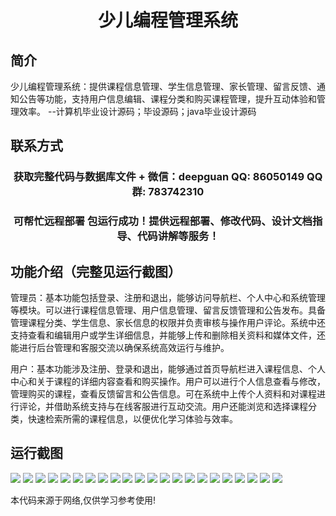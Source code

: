 <p><h1 align="center">少儿编程管理系统</h1></p>

## 简介
少儿编程管理系统：提供课程信息管理、学生信息管理、家长管理、留言反馈、通知公告等功能，支持用户信息编辑、课程分类和购买课程管理，提升互动体验和管理效率。    --计算机毕业设计源码；毕设源码；java毕业设计源码


## 联系方式
<p><h3 align="center">获取完整代码与数据库文件 + 微信：deepguan QQ: 86050149 QQ群: 783742310</h3></p>
<p><h3 align="center">可帮忙远程部署 包运行成功！提供远程部署、修改代码、设计文档指导、代码讲解等服务！</h3></p>

## 功能介绍（完整见运行截图）
管理员：基本功能包括登录、注册和退出，能够访问导航栏、个人中心和系统管理等模块。可以进行课程信息管理、用户信息管理、留言反馈管理和公告发布。具备管理课程分类、学生信息、家长信息的权限并负责审核与操作用户评论。系统中还支持查看和编辑用户或学生详细信息，并能够上传和删除相关资料和媒体文件，还能进行后台管理和客服交流以确保系统高效运行与维护。

用户：基本功能涉及注册、登录和退出，能够通过首页导航栏进入课程信息、个人中心和关于课程的详细内容查看和购买操作。用户可以进行个人信息查看与修改，管理购买的课程，查看反馈留言和公告信息。可在系统中上传个人资料和对课程进行评论，并借助系统支持与在线客服进行互动交流。用户还能浏览和选择课程分类，快速检索所需的课程信息，以便优化学习体验与效率。


## 运行截图
![](https://bs-1329754181.cos.ap-shanghai.myqcloud.com/ssm/ChildrenProgrammingManagementSystem/img/001.jpg)
![](https://bs-1329754181.cos.ap-shanghai.myqcloud.com/ssm/ChildrenProgrammingManagementSystem/img/002.jpg)
![](https://bs-1329754181.cos.ap-shanghai.myqcloud.com/ssm/ChildrenProgrammingManagementSystem/img/003.jpg)
![](https://bs-1329754181.cos.ap-shanghai.myqcloud.com/ssm/ChildrenProgrammingManagementSystem/img/004.jpg)
![](https://bs-1329754181.cos.ap-shanghai.myqcloud.com/ssm/ChildrenProgrammingManagementSystem/img/005.jpg)
![](https://bs-1329754181.cos.ap-shanghai.myqcloud.com/ssm/ChildrenProgrammingManagementSystem/img/006.jpg)
![](https://bs-1329754181.cos.ap-shanghai.myqcloud.com/ssm/ChildrenProgrammingManagementSystem/img/007.jpg)
![](https://bs-1329754181.cos.ap-shanghai.myqcloud.com/ssm/ChildrenProgrammingManagementSystem/img/008.jpg)
![](https://bs-1329754181.cos.ap-shanghai.myqcloud.com/ssm/ChildrenProgrammingManagementSystem/img/009.jpg)
![](https://bs-1329754181.cos.ap-shanghai.myqcloud.com/ssm/ChildrenProgrammingManagementSystem/img/010.jpg)
![](https://bs-1329754181.cos.ap-shanghai.myqcloud.com/ssm/ChildrenProgrammingManagementSystem/img/011.jpg)
![](https://bs-1329754181.cos.ap-shanghai.myqcloud.com/ssm/ChildrenProgrammingManagementSystem/img/012.jpg)
![](https://bs-1329754181.cos.ap-shanghai.myqcloud.com/ssm/ChildrenProgrammingManagementSystem/img/013.jpg)
![](https://bs-1329754181.cos.ap-shanghai.myqcloud.com/ssm/ChildrenProgrammingManagementSystem/img/014.jpg)
![](https://bs-1329754181.cos.ap-shanghai.myqcloud.com/ssm/ChildrenProgrammingManagementSystem/img/015.jpg)
![](https://bs-1329754181.cos.ap-shanghai.myqcloud.com/ssm/ChildrenProgrammingManagementSystem/img/016.jpg)
![](https://bs-1329754181.cos.ap-shanghai.myqcloud.com/ssm/ChildrenProgrammingManagementSystem/img/017.jpg)
![](https://bs-1329754181.cos.ap-shanghai.myqcloud.com/ssm/ChildrenProgrammingManagementSystem/img/018.jpg)
![](https://bs-1329754181.cos.ap-shanghai.myqcloud.com/ssm/ChildrenProgrammingManagementSystem/img/019.jpg)
![](https://bs-1329754181.cos.ap-shanghai.myqcloud.com/ssm/ChildrenProgrammingManagementSystem/img/020.jpg)
![](https://bs-1329754181.cos.ap-shanghai.myqcloud.com/ssm/ChildrenProgrammingManagementSystem/img/021.jpg)
![](https://bs-1329754181.cos.ap-shanghai.myqcloud.com/ssm/ChildrenProgrammingManagementSystem/img/022.jpg)

<p>本代码来源于网络,仅供学习参考使用!</p>

